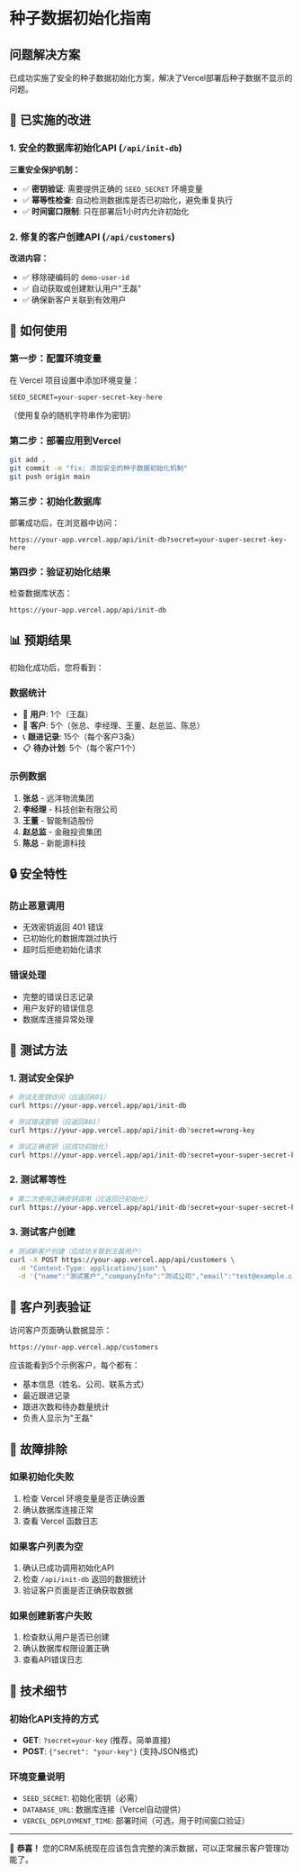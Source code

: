 # 种子数据初始化指南

## 问题解决方案

已成功实施了安全的种子数据初始化方案，解决了Vercel部署后种子数据不显示的问题。

## 🔧 已实施的改进

### 1. 安全的数据库初始化API (`/api/init-db`)

**三重安全保护机制：**
- ✅ **密钥验证**: 需要提供正确的 `SEED_SECRET` 环境变量
- ✅ **幂等性检查**: 自动检测数据库是否已初始化，避免重复执行
- ✅ **时间窗口限制**: 只在部署后1小时内允许初始化

### 2. 修复的客户创建API (`/api/customers`)

**改进内容：**
- ✅ 移除硬编码的 `demo-user-id`
- ✅ 自动获取或创建默认用户"王磊"
- ✅ 确保新客户关联到有效用户

## 🚀 如何使用

### 第一步：配置环境变量

在 Vercel 项目设置中添加环境变量：

```
SEED_SECRET=your-super-secret-key-here
```

（使用复杂的随机字符串作为密钥）

### 第二步：部署应用到Vercel

```bash
git add .
git commit -m "fix: 添加安全的种子数据初始化机制"
git push origin main
```

### 第三步：初始化数据库

部署成功后，在浏览器中访问：

```
https://your-app.vercel.app/api/init-db?secret=your-super-secret-key-here
```

### 第四步：验证初始化结果

检查数据库状态：

```
https://your-app.vercel.app/api/init-db
```

## 📊 预期结果

初始化成功后，您将看到：

### 数据统计
- 👤 **用户**: 1个（王磊）
- 🏢 **客户**: 5个（张总、李经理、王董、赵总监、陈总）
- 📞 **跟进记录**: 15个（每个客户3条）
- 📋 **待办计划**: 5个（每个客户1个）

### 示例数据
1. **张总** - 远洋物流集团
2. **李经理** - 科技创新有限公司
3. **王董** - 智能制造股份
4. **赵总监** - 金融投资集团
5. **陈总** - 新能源科技

## 🔒 安全特性

### 防止恶意调用
- 无效密钥返回 401 错误
- 已初始化的数据库跳过执行
- 超时后拒绝初始化请求

### 错误处理
- 完整的错误日志记录
- 用户友好的错误信息
- 数据库连接异常处理

## 🧪 测试方法

### 1. 测试安全保护
```bash
# 测试无密钥访问（应返回401）
curl https://your-app.vercel.app/api/init-db

# 测试错误密钥（应返回401）
curl https://your-app.vercel.app/api/init-db?secret=wrong-key

# 测试正确密钥（应成功初始化）
curl https://your-app.vercel.app/api/init-db?secret=your-super-secret-key-here
```

### 2. 测试幂等性
```bash
# 第二次使用正确密钥调用（应返回已初始化）
curl https://your-app.vercel.app/api/init-db?secret=your-super-secret-key-here
```

### 3. 测试客户创建
```bash
# 测试新客户创建（应成功关联到王磊用户）
curl -X POST https://your-app.vercel.app/api/customers \
  -H "Content-Type: application/json" \
  -d '{"name":"测试客户","companyInfo":"测试公司","email":"test@example.com"}'
```

## 🎯 客户列表验证

访问客户页面确认数据显示：

```
https://your-app.vercel.app/customers
```

应该能看到5个示例客户，每个都有：
- 基本信息（姓名、公司、联系方式）
- 最近跟进记录
- 跟进次数和待办数量统计
- 负责人显示为"王磊"

## 🚨 故障排除

### 如果初始化失败
1. 检查 Vercel 环境变量是否正确设置
2. 确认数据库连接正常
3. 查看 Vercel 函数日志

### 如果客户列表为空
1. 确认已成功调用初始化API
2. 检查 `/api/init-db` 返回的数据统计
3. 验证客户页面是否正确获取数据

### 如果创建新客户失败
1. 检查默认用户是否已创建
2. 确认数据库权限设置正确
3. 查看API错误日志

## 📝 技术细节

### 初始化API支持的方式
- **GET**: `?secret=your-key` (推荐，简单直接)
- **POST**: `{"secret": "your-key"}` (支持JSON格式)

### 环境变量说明
- `SEED_SECRET`: 初始化密钥（必需）
- `DATABASE_URL`: 数据库连接（Vercel自动提供）
- `VERCEL_DEPLOYMENT_TIME`: 部署时间（可选，用于时间窗口验证）

---

🎉 **恭喜！** 您的CRM系统现在应该包含完整的演示数据，可以正常展示客户管理功能了。